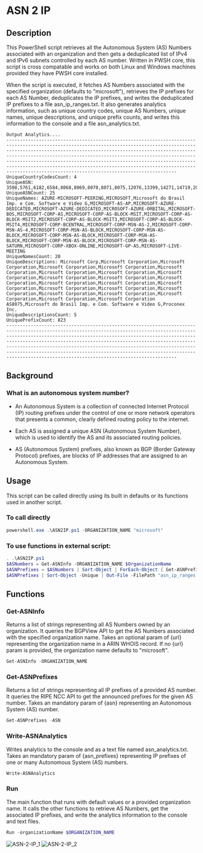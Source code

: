 # ASN 2 IP

## Description

This PowerShell script retrieves all the Autonomous System (AS) Numbers associated with an organization and then gets a deduplicated list of IPv4 and IPv6 subnets controlled by each AS number. Written in PWSH core, this script is cross compatable and works on both Linux and Windows machines provided they have PWSH core installed.

When the script is executed, it fetches AS Numbers associated with the specified organization (defaults to "microsoft"), retrieves the IP prefixes for each AS Number, deduplicates the IP prefixes, and writes the deduplicated IP prefixes to a file asn_ip_ranges.txt. It also generates analytics information, such as unique country codes, unique AS Numbers, unique names, unique descriptions, and unique prefix counts, and writes this information to the console and a file asn_analytics.txt.

```
Output Analytics....
--------------------------------------------------------------------------------------------------------------------------------------------------------------------------------------------------------------------------------------------------------------------------------------------------------------------------------------------------------------------------------------------------------------------------------------------------------------------------------------------------- 
UniqueCountryCodesCount: 4
UniqueASN: 3598,5761,6182,6584,8068,8069,8070,8071,8075,12076,13399,14271,14719,20046,23468,35106,45139,52985,395496,395524,395851,396463,398575,398656,400572
UniqueASNCount: 25
UniqueNames: AZURE-MICROSOFT-PEERING,MICROSOFT,Microsoft do Brasil Imp. e Com. Software e Video G,MICROSOFT-AS-AP,MICROSOFT-AZURE-DEDICATED,MICROSOFT-AZURE-DEDICATED,MICROSOFT-AZURE-ORBITAL,MICROSOFT-BOS,MICROSOFT-CORP-AS,MICROSOFT-CORP-AS-BLOCK-MSIT,MICROSOFT-CORP-AS-BLOCK-MSIT2,MICROSOFT-CORP-AS-BLOCK-MSIT3,MICROSOFT-CORP-AS-BLOCK-MSIT4,MICROSOFT-CORP-BCENTRAL,MICROSOFT-CORP-MSN-AS-2,MICROSOFT-CORP-MSN-AS-4,MICROSOFT-CORP-MSN-AS-BLOCK,MICROSOFT-CORP-MSN-AS-BLOCK,MICROSOFT-CORP-MSN-AS-BLOCK,MICROSOFT-CORP-MSN-AS-BLOCK,MICROSOFT-CORP-MSN-AS-BLOCK,MICROSOFT-CORP-MSN-AS-SATURN,MICROSOFT-CORP-XBOX-ONLINE,MICROSOFT-GP-AS,MICROSOFT-LIVE-MEETING
UniqueNamesCount: 20
UniqueDescriptions: Microsoft Corp,Microsoft Corporation,Microsoft Corporation,Microsoft Corporation,Microsoft Corporation,Microsoft Corporation,Microsoft Corporation,Microsoft Corporation,Microsoft Corporation,Microsoft Corporation,Microsoft Corporation,Microsoft Corporation,Microsoft Corporation,Microsoft Corporation,Microsoft Corporation,Microsoft Corporation,Microsoft Corporation,Microsoft Corporation,Microsoft Corporation,Microsoft Corporation,Microsoft Corporation,Microsoft Corporation,Microsoft Corporation AS8075,Microsoft do Brasil Imp. e Com. Software e Video G,Proconex Inc.
UniqueDescriptionsCount: 5
UniquePrefixCount: 823
--------------------------------------------------------------------------------------------------------------------------------------------------------------------------------------------------------------------------------------------------------------------------------------------------------------------------------------------------------------------------------------------------------------------------------------------------------------------------------------------------- 

```

## Background

### What is an autonomous system number?

- An Autonomous System is a collection of connected Internet Protocol (IP) routing prefixes under the control of one or more network operators that presents a common, 
clearly defined routing policy to the internet.

- Each AS is assigned a unique ASN (Autonomous System Number), which is used to identify the AS and its associated routing policies.

- AS (Autonomous System) prefixes, also known as BGP (Border Gateway Protocol) prefixes, are blocks of IP addresses that are assigned to an Autonomous System.

## Usage

This script can be called directly using its built in defaults or its functions used in another script.

### To call directly

```powershell
powershell.exe .\ASN2IP.ps1 -ORGANIZATION_NAME "microsoft"
```

### To use functions in external script:

```powershell
. .\ASN2IP.ps1
$ASNumbers = Get-ASNInfo -ORGANIZATION_NAME $OrganizationName
$ASNPrefixes = $ASNumbers | Sort-Object | ForEach-Object { Get-ASNPrefixes -ASN $_ }
$ASNPrefixes | Sort-Object -Unique | Out-File -FilePath "asn_ip_ranges.txt" -Encoding utf8 -Force
```

## Functions

### Get-ASNInfo

Returns a list of strings representing all AS Numbers owned by an organization.
It queries the BGPView API to get the AS Numbers associated with the specified organization name.
Takes an optional param of {url} representing the organization name in a ARIN WHOIS record.
If no {url} param is provided, the organization name defaults to "microsoft".

```powershell
Get-ASNInfo -ORGANIZATION_NAME
```

### Get-ASNPrefixes

Returns a list of strings representing all IP prefixes of a provided AS number.
It queries the RIPE NCC API to get the announced prefixes for the given AS number.
Takes an mandatory param of {asn} representing an Autonomous System (AS) number.

```powershell
Get-ASNPrefixes -ASN
```


### Write-ASNAnalytics

Writes analytics to the console and as a text file named asn_analytics.txt.
Takes an mandatory param of {asn_prefixes} representing IP prefixes of one or many Autonomous System (AS) numbers.

```powershell
Write-ASNAnalytics
```


### Run

The main function that runs with default values or a provided organization name. It calls the other functions to retrieve AS Numbers, get the associated IP prefixes, and write the analytics information to the console and text files.

```powershell
Run -organizationName $ORGANIZATION_NAME
```

![ASN-2-IP_1](https://user-images.githubusercontent.com/6628565/233575960-5d92e9cb-8152-4056-9be1-99fedc6e5626.jpg)
![ASN-2-IP_2](https://user-images.githubusercontent.com/6628565/233574774-fdfeb143-8a32-4b40-9ac6-7cd1542ef6c4.jpg)
